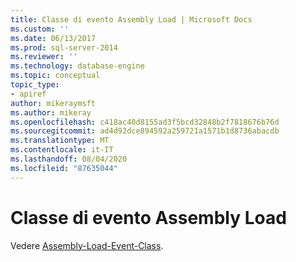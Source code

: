 ```yaml
---
title: Classe di evento Assembly Load | Microsoft Docs
ms.custom: ''
ms.date: 06/13/2017
ms.prod: sql-server-2014
ms.reviewer: ''
ms.technology: database-engine
ms.topic: conceptual
topic_type:
- apiref
author: mikeraymsft
ms.author: mikeray
ms.openlocfilehash: c418ac40d8155ad3f5bcd32848b2f7818676b76d
ms.sourcegitcommit: ad4d92dce894592a259721a1571b1d8736abacdb
ms.translationtype: MT
ms.contentlocale: it-IT
ms.lasthandoff: 08/04/2020
ms.locfileid: "87635044"
---
```

# <a name="assembly-load-event-class"></a>Classe di evento Assembly Load
  Vedere [Assembly-Load-Event-Class](../../database-engine/assembly-load-event-class.md).  
